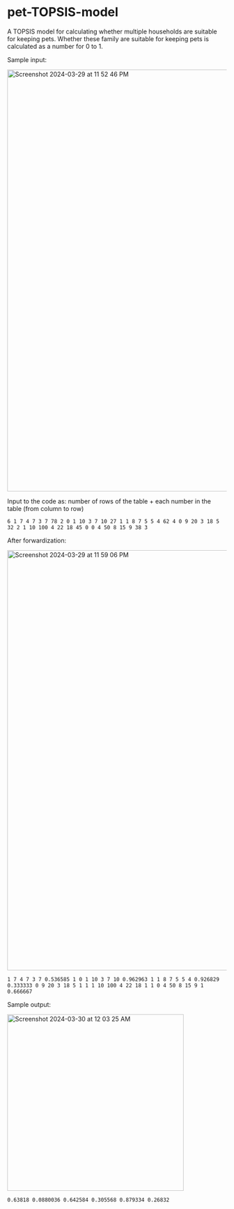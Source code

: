 # pet-TOPSIS-model
A TOPSIS model for calculating whether multiple households are suitable for keeping pets. Whether these family are suitable for keeping pets is calculated as a number for 0 to 1.

Sample input:

<img width="968" alt="Screenshot 2024-03-29 at 11 52 46 PM" src="https://github.com/HuaEdward/pet-TOPSIS-model/assets/102205131/09d546f6-c84b-4357-ae10-e74093fe6804">

Input to the code as: number of rows of the table + each number in the table (from column to row)

`6 1 7 4 7 3 7 78 2 0 1 10 3 7 10 27 1 1 8 7 5 5 4 62 4 0 9 20 3 18 5 32 2 1 10 100 4 22 18 45 0 0 4 50 8 15 9 38 3`

After forwardization:

<img width="964" alt="Screenshot 2024-03-29 at 11 59 06 PM" src="https://github.com/HuaEdward/pet-TOPSIS-model/assets/102205131/458ee554-b1c5-4608-a1fd-a72e1f064532">

`1 7 4 7 3 7 0.536585 1 0 1 10 3 7 10 0.962963 1 1 8 7 5 5 4 0.926829 0.333333 0 9 20 3 18 5 1 1 1 10 100 4 22 18 1 1 0 4 50 8 15 9 1 0.666667`

Sample output:

<img width="405" alt="Screenshot 2024-03-30 at 12 03 25 AM" src="https://github.com/HuaEdward/pet-TOPSIS-model/assets/102205131/90ba79f8-fe74-4ab8-86ce-11a73bddea22">

`0.63818 0.0880036 0.642584 0.305568 0.879334 0.26832`
